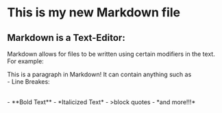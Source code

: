 # This is my new Markdown file
## Markdown is a Text-Editor:
Markdown allows for files to be written using certain modifiers in the text.
For example: 
<p>This is a paragraph in Markdown! It can contain anything such as <br>
- Line Breakes: </p> <br>
- **Bold Text** 
- *Italicized Text* 
- >block quotes 
- *and more!!!* 
